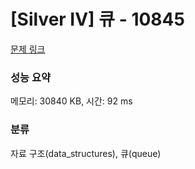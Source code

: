 # [Silver IV] 큐 - 10845 

[문제 링크](https://www.acmicpc.net/problem/10845) 

### 성능 요약

메모리: 30840 KB, 시간: 92 ms

### 분류

자료 구조(data_structures), 큐(queue)

